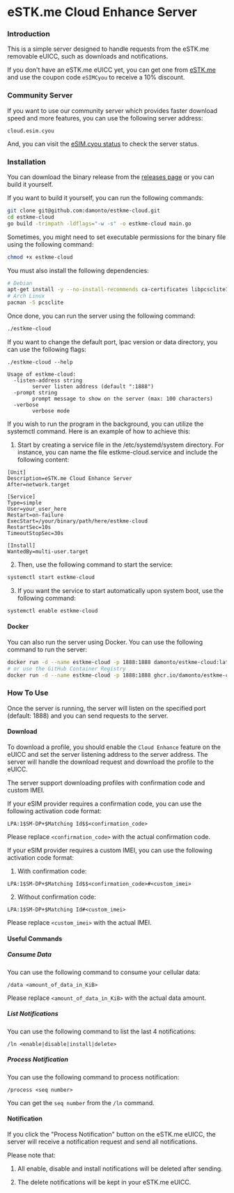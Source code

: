 # eSTK.me Cloud Enhance Server

### Introduction

This is a simple server designed to handle requests from the eSTK.me removable eUICC, such as downloads and notifications.

If you don't have an eSTK.me eUICC yet, you can get one from [eSTK.me](https://www.estk.me?aid=esim) and use the coupon code `eSIMCyou` to receive a 10% discount.

### Community Server

If you want to use our community server which provides faster download speed and more features, you can use the following server address:

```plaintext
cloud.esim.cyou
```

And, you can visit the [eSIM.cyou status](https://status.esim.cyou) to check the server status.

### Installation

You can download the binary release from the [releases page](https://github.com/damonto/estkme-cloud/releases) or you can build it yourself.

If you want to build it yourself, you can run the following commands:
```bash
git clone git@github.com:damonto/estkme-cloud.git
cd estkme-cloud
go build -trimpath -ldflags="-w -s" -o estkme-cloud main.go
```

Sometimes, you might need to set executable permissions for the binary file using the following command:

```bash
chmod +x estkme-cloud
```

You must also install the following dependencies:

```bash
# Debian
apt-get install -y --no-install-recommends ca-certificates libpcsclite1 libcurl4
# Arch Linux
pacman -S pcsclite
```

Once done, you can run the server using the following command:

```bash
./estkme-cloud
```

If you want to change the default port, lpac version or data directory, you can use the following flags:

```plaintext
./estkme-cloud --help

Usage of estkme-cloud:
  -listen-address string
        server listen address (default ":1888")
  -prompt string
        prompt message to show on the server (max: 100 characters)
  -verbose
        verbose mode
```

If you wish to run the program in the background, you can utilize the systemctl command. Here is an example of how to achieve this:

1. Start by creating a service file in the /etc/systemd/system directory. For instance, you can name the file estkme-cloud.service and include the following content:

```plaintext
[Unit]
Description=eSTK.me Cloud Enhance Server
After=network.target

[Service]
Type=simple
User=your_user_here
Restart=on-failure
ExecStart=/your/binary/path/here/estkme-cloud
RestartSec=10s
TimeoutStopSec=30s

[Install]
WantedBy=multi-user.target
```
2. Then, use the following command to start the service:

```bash
systemctl start estkme-cloud
```

3. If you want the service to start automatically upon system boot, use the following command:

```bash
systemctl enable estkme-cloud
```

#### Docker

You can also run the server using Docker. You can use the following command to run the server:

```bash
docker run -d --name estkme-cloud -p 1888:1888 damonto/estkme-cloud:latest
# or use the GitHub Container Registry
docker run -d --name estkme-cloud -p 1888:1888 ghcr.io/damonto/estkme-cloud:latest
```

### How To Use

Once the server is running, the server will listen on the specified port (default: 1888) and you can send requests to the server.

#### Download

To download a profile, you should enable the `Cloud Enhance` feature on the eUICC and set the server listening address to the server address. The server will handle the download request and download the profile to the eUICC.

The server support downloading profiles with confirmation code and custom IMEI.

If your eSIM provider requires a confirmation code, you can use the following activation code format:

```plaintext
LPA:1$SM-DP+$Matching Id$$<confirmation_code>
```

Please replace `<confirmation_code>` with the actual confirmation code.

If your eSIM provider requires a custom IMEI, you can use the following activation code format:

1. With confirmation code:
```plaintext
LPA:1$SM-DP+$Matching Id$$<confirmation_code>#<custom_imei>
```

2. Without confirmation code:
```plaintext
LPA:1$SM-DP+$Matching Id#<custom_imei>
```

Please replace `<custom_imei>` with the actual IMEI.

#### Useful Commands

##### Consume Data

You can use the following command to consume your cellular data:
```plaintext
/data <amount_of_data_in_KiB>
```
Please replace `<amount_of_data_in_KiB>` with the actual data amount.

##### List Notifications

You can use the following command to list the last 4 notifications:
```plaintext
/ln <enable|disable|install|delete>
```

##### Process Notification

You can use the following command to process notification:
```plaintext
/process <seq number>
```
You can get the `seq number` from the `/ln` command.

#### Notification

If you click the "Process Notification" button on the eSTK.me eUICC, the server will receive a notification request and send all notifications.

Please note that:

1. All enable, disable and install notifications will be deleted after sending.

2. The delete notifications will be kept in your eSTK.me eUICC.
